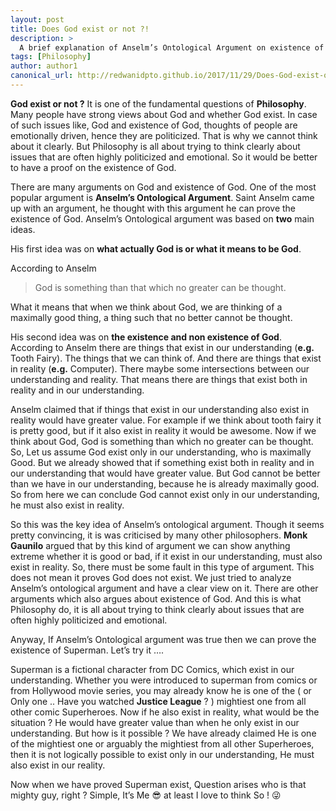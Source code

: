 ```yaml
---
layout: post
title: Does God exist or not ?!
description: >
  A brief explanation of Anselm’s Ontological Argument on existence of God.
tags: [Philosophy]
author: author1
canonical_url: http://redwanidpto.github.io/2017/11/29/Does-God-exist-or-not/
---
```


**God exist or not ?** It is one of the fundamental questions of **Philosophy**. Many people have strong views about God and whether God exist. In case of such issues like, God and existence of God, thoughts of people are emotionally driven, hence they are politicized. That is why we cannot think about it clearly. But Philosophy is all about trying to think clearly about issues that are often highly politicized and emotional. So it would be better to have a proof on the existence of God.

There are many arguments on God and existence of God. One of the most popular argument is **Anselm’s Ontological Argument**. Saint Anselm came up with an argument, he thought with this argument he can prove the existence of God. Anselm’s Ontological argument was based on **two** main ideas.

His first idea was on **what actually God is or what it means to be God**.

According to Anselm
>God is something than that which no greater can be thought.

What it means that when we think about God, we are thinking of a maximally good thing, a thing such that no better cannot be thought.

His second idea was on **the existence and non existence of God**. According to Anselm there are things that exist in our understanding (**e.g.** Tooth Fairy). The things that we can think of. And there are things that exist in reality (**e.g.** Computer). There maybe some intersections between our understanding and reality. That means there are things that exist both in reality and in our understanding.

Anselm claimed that if things that exist in our understanding also exist in reality would have greater value. For example if we think about tooth fairy it is pretty good, but if it also exist in reality it would be awesome. Now if we think about God, God is something than which no greater can be thought. So, Let us assume God exist only in our understanding, who is maximally Good. But we already showed that if something exist both in reality and in our understanding that would have greater value. But God cannot be better than we have in our understanding, because he is already maximally good. So from here we can conclude God cannot exist only in our understanding, he must also exist in reality.

So this was the key idea of Anselm’s ontological argument. Though it seems pretty convincing, it is was criticised by many other philosophers. **Monk Gaunilo** argued that by this kind of argument we can show anything extreme whether it is good or bad, if it exist in our understanding, must also exist in reality. So, there must be some fault in this type of argument. This does not mean it proves God does not exist. We just tried to analyze Anselm’s ontological argument and have a clear view on it. There are other arguments which also argues about existence of God. And this is what Philosophy do, it  is all about trying to think clearly about issues that are often highly politicized and emotional.

Anyway, If Anselm’s Ontological argument was true then we can prove the existence of Superman. Let’s try it ….

Superman is a fictional character from DC Comics, which exist in our understanding. Whether you were introduced to superman from comics or from Hollywood movie series, you may already know he is one of the ( or Only one .. Have you watched **Justice League** ? ) mightiest one from all other comic Superheroes. Now if he also exist in reality, what would be the situation ? He would have greater value than when he only exist in our understanding. But how is it possible ? We have already claimed He is one of the mightiest one or arguably the mightiest from all other Superheroes, then it is not logically possible to exist only in our understanding, He must also exist in our reality.

Now when we have proved Superman exist, Question arises who is that mighty guy, right ? Simple, It’s Me 😎 at least I love to think So ! 😜
